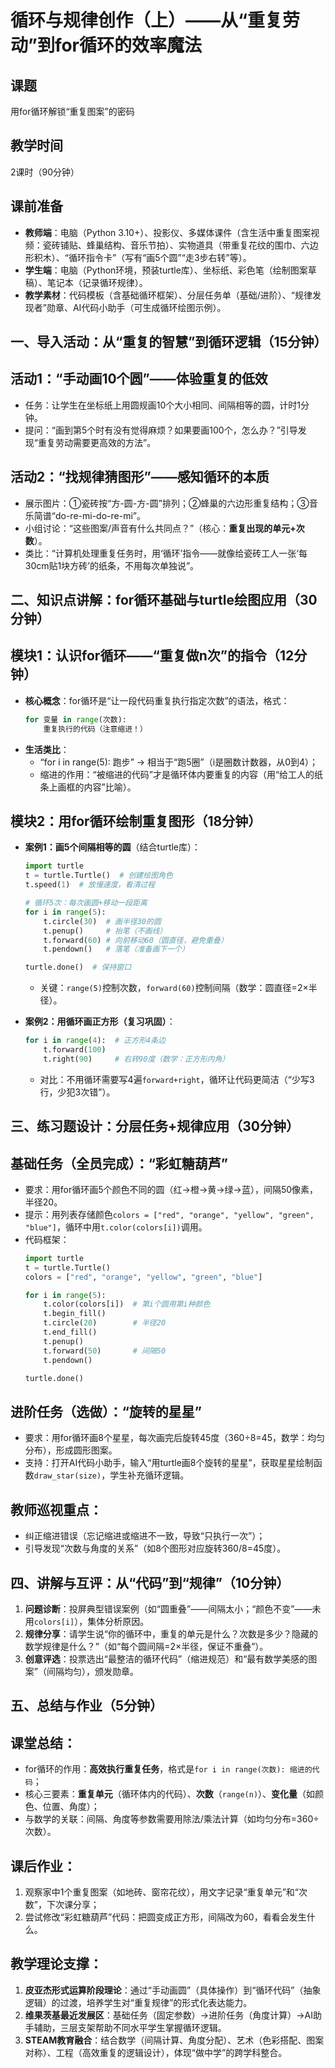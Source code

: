 # 循环与规律创作（上）——从“重复劳动”到for循环的效率魔法  


## 课题  
用for循环解锁“重复图案”的密码  


## 教学时间  
2课时（90分钟）  


## 课前准备  
- **教师端**：电脑（Python 3.10+）、投影仪、多媒体课件（含生活中重复图案视频：瓷砖铺贴、蜂巢结构、音乐节拍）、实物道具（带重复花纹的围巾、六边形积木）、“循环指令卡”（写有“画5个圆”“走3步右转”等）。  
- **学生端**：电脑（Python环境，预装turtle库）、坐标纸、彩色笔（绘制图案草稿）、笔记本（记录循环规律）。  
- **教学素材**：代码模板（含基础循环框架）、分层任务单（基础/进阶）、“规律发现者”勋章、AI代码小助手（可生成循环绘图示例）。  


## 一、导入活动：从“重复的智慧”到循环逻辑（15分钟）  
## 活动1：“手动画10个圆”——体验重复的低效  
- 任务：让学生在坐标纸上用圆规画10个大小相同、间隔相等的圆，计时1分钟。  
- 提问：“画到第5个时有没有觉得麻烦？如果要画100个，怎么办？”引导发现“重复劳动需要更高效的方法”。  

## 活动2：“找规律猜图形”——感知循环的本质  
- 展示图片：①瓷砖按“方-圆-方-圆”排列；②蜂巢的六边形重复结构；③音乐简谱“do-re-mi-do-re-mi”。  
- 小组讨论：“这些图案/声音有什么共同点？”（核心：**重复出现的单元+次数**）。  
- 类比：“计算机处理重复任务时，用‘循环’指令——就像给瓷砖工人一张‘每30cm贴1块方砖’的纸条，不用每次单独说”。  


## 二、知识点讲解：for循环基础与turtle绘图应用（30分钟）  
## 模块1：认识for循环——“重复做n次”的指令（12分钟）  
- **核心概念**：for循环是“让一段代码重复执行指定次数”的语法，格式：  
  ```python
  for 变量 in range(次数):
      重复执行的代码（注意缩进！）
  ```  
- **生活类比**：  
  - “for i in range(5): 跑步” → 相当于“跑5圈”（i是圈数计数器，从0到4）；  
  - 缩进的作用：“被缩进的代码”才是循环体内要重复的内容（用“给工人的纸条上画框的内容”比喻）。  

## 模块2：用for循环绘制重复图形（18分钟）  
- **案例1：画5个间隔相等的圆**（结合turtle库）：  
  ```python
  import turtle
  t = turtle.Turtle()  # 创建绘图角色
  t.speed(1)  # 放慢速度，看清过程

  # 循环5次：每次画圆+移动一段距离
  for i in range(5):
      t.circle(30)  # 画半径30的圆
      t.penup()     # 抬笔（不画线）
      t.forward(60) # 向前移动60（圆直径，避免重叠）
      t.pendown()   # 落笔（准备画下一个）

  turtle.done()  # 保持窗口
  ```  
  - 关键：`range(5)`控制次数，`forward(60)`控制间隔（数学：圆直径=2×半径）。  

- **案例2：用循环画正方形（复习巩固）**：  
  ```python
  for i in range(4):  # 正方形4条边
      t.forward(100)
      t.right(90)     # 右转90度（数学：正方形内角）
  ```  
  - 对比：不用循环需要写4遍`forward+right`，循环让代码更简洁（“少写3行，少犯3次错”）。  


## 三、练习题设计：分层任务+规律应用（30分钟）  
## 基础任务（全员完成）：“彩虹糖葫芦”  
- 要求：用for循环画5个颜色不同的圆（红→橙→黄→绿→蓝），间隔50像素，半径20。  
- 提示：用列表存储颜色`colors = ["red", "orange", "yellow", "green", "blue"]`，循环中用`t.color(colors[i])`调用。  
- 代码框架：  
  ```python
  import turtle
  t = turtle.Turtle()
  colors = ["red", "orange", "yellow", "green", "blue"]

  for i in range(5):
      t.color(colors[i])  # 第i个圆用第i种颜色
      t.begin_fill()
      t.circle(20)        # 半径20
      t.end_fill()
      t.penup()
      t.forward(50)       # 间隔50
      t.pendown()

  turtle.done()
  ```  

## 进阶任务（选做）：“旋转的星星”  
- 要求：用for循环画8个星星，每次画完后旋转45度（360÷8=45，数学：均匀分布），形成圆形图案。  
- 支持：打开AI代码小助手，输入“用turtle画8个旋转的星星”，获取星星绘制函数`draw_star(size)`，学生补充循环逻辑。  

## 教师巡视重点：  
- 纠正缩进错误（忘记缩进或缩进不一致，导致“只执行一次”）；  
- 引导发现“次数与角度的关系”（如8个图形对应旋转360/8=45度）。  


## 四、讲解与互评：从“代码”到“规律”（10分钟）  
1. **问题诊断**：投屏典型错误案例（如“圆重叠”——间隔太小；“颜色不变”——未用`colors[i]`），集体分析原因。  
2. **规律分享**：请学生说“你的循环中，重复的单元是什么？次数是多少？隐藏的数学规律是什么？”（如“每个圆间隔=2×半径，保证不重叠”）。  
3. **创意评选**：投票选出“最整洁的循环代码”（缩进规范）和“最有数学美感的图案”（间隔均匀），颁发勋章。  


## 五、总结与作业（5分钟）  
## 课堂总结：  
- for循环的作用：**高效执行重复任务**，格式是`for i in range(次数): 缩进的代码`；  
- 核心三要素：**重复单元**（循环体内的代码）、**次数**（`range(n)`）、**变化量**（如颜色、位置、角度）；  
- 与数学的关联：间隔、角度等参数需要用除法/乘法计算（如均匀分布=360÷次数）。  

## 课后作业：  
1. 观察家中1个重复图案（如地砖、窗帘花纹），用文字记录“重复单元”和“次数”，下次课分享；  
2. 尝试修改“彩虹糖葫芦”代码：把圆变成正方形，间隔改为60，看看会发生什么。  


## 教学理论支撑：  
1. **皮亚杰形式运算阶段理论**：通过“手动画圆”（具体操作）到“循环代码”（抽象逻辑）的过渡，培养学生对“重复规律”的形式化表达能力。  
2. **维果茨基最近发展区**：基础任务（固定参数）→进阶任务（角度计算）→AI助手辅助，三层支架帮助不同水平学生掌握循环逻辑。  
3. **STEAM教育融合**：结合数学（间隔计算、角度分配）、艺术（色彩搭配、图案对称）、工程（高效重复的逻辑设计），体现“做中学”的跨学科整合。  

